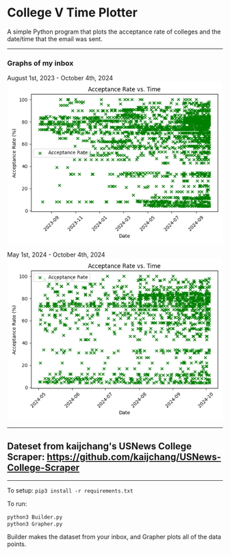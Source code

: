 # College V Time Plotter
A simple Python program that plots the acceptance rate of colleges and the date/time that the email was sent.

---

### Graphs of my inbox

August 1st, 2023 - October 4th, 2024
<img src="Aug2023-Now.png">

May 1st, 2024 - October 4th, 2024
<img src="May2024-Now.png">

---

## Dateset from kaijchang's USNews College Scraper: https://github.com/kaijchang/USNews-College-Scraper

---

To setup:
`pip3 install -r requirements.txt`

To run:
```
python3 Builder.py
python3 Grapher.py
```

Builder makes the dataset from your inbox, and Grapher plots all of the data points.

